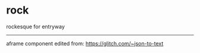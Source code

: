 # rock
rockesque for entryway




_____________________________
aframe component edited from:
https://glitch.com/~json-to-text
